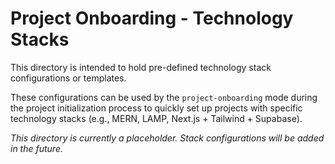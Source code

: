 # Project Onboarding - Technology Stacks

This directory is intended to hold pre-defined technology stack configurations or templates.

These configurations can be used by the `project-onboarding` mode during the project initialization process to quickly set up projects with specific technology stacks (e.g., MERN, LAMP, Next.js + Tailwind + Supabase).

*This directory is currently a placeholder. Stack configurations will be added in the future.*